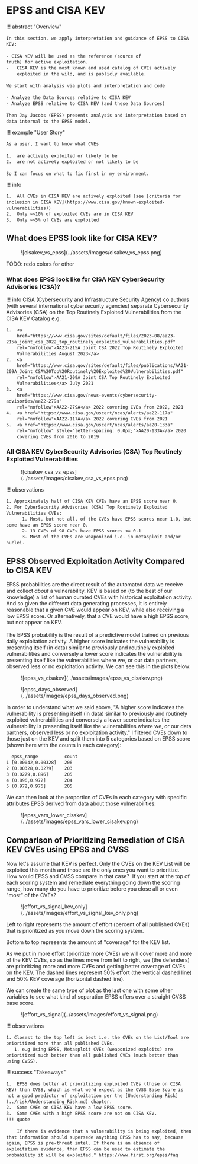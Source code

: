 # EPSS and CISA KEV

!!! abstract "Overview"

    In this section, we apply interpretation and guidance of EPSS to CISA KEV:
 
    - CISA KEV will be used as the reference (source of
    truth) for active exploitation.
    -   CISA KEV is the most known and used catalog of CVEs actively
        exploited in the wild, and is publicly available.

    We start with analysis via plots and interpretation and code
   
    - Analyze the Data Sources relative to CISA KEV
    - Analyze EPSS relative to CISA KEV (and these Data Sources)

    Then Jay Jacobs (EPSS) presents analysis and interpretation based on data internal to the EPSS model.


!!! example "User Story"

    As a user, I want to know what CVEs

    1.  are actively exploited or likely to be
    2.  are not actively exploited or not likely to be

    So I can focus on what to fix first in my environment.


!!! info

    1.  All CVEs in CISA KEV are actively exploited (see [criteria for inclusion in CISA KEV](https://www.cisa.gov/known-exploited-vulnerabilities))
    2.  Only ~~10% of exploited CVEs are in CISA KEV
    3.  Only ~~5% of CVEs are exploited


## What does EPSS look like for CISA KEV?

<figure markdown>
![cisakev_vs_epss](../assets/images/cisakev_vs_epss.png)
</figure>
TODO: redo colors for other

### What does EPSS look like for CISA KEV CyberSecurity Advisories (CSA)?

!!! info 
    CISA (Cybersecurity and Infrastructure Security Agency) co authors (with
    several international cybersecurity agencies) separate Cybersecurity
    Advisories (CSA) on the Top Routinely Exploited Vulnerabilities from the
    CISA KEV Catalog e.g.

    1.  <a
        href="https://www.cisa.gov/sites/default/files/2023-08/aa23-215a_joint_csa_2022_top_routinely_exploited_vulnerabilities.pdf"
        rel="nofollow">AA23-215A Joint CSA 2022 Top Routinely Exploited
        Vulnerabilities August 2023</a>
    2.  <a
        href="https://www.cisa.gov/sites/default/files/publications/AA21-209A_Joint_CSA%20Top%20Routinely%20Exploited%20Vulnerabilities.pdf"
        rel="nofollow">AA21-209A Joint CSA Top Routinely Exploited
        Vulnerabilities</a> July 2021
    3.  <a
        href="https://www.cisa.gov/news-events/cybersecurity-advisories/aa22-279a"
        rel="nofollow">AA22-279A</a> 2022 covering CVEs from 2022, 2021
    4.  <a href="https://www.cisa.gov/uscert/ncas/alerts/aa22-117a"
        rel="nofollow">AA22-117A</a> 2022 covering CVEs from 2021
    5.  <a href="https://www.cisa.gov/uscert/ncas/alerts/aa20-133a"
        rel="nofollow" style="letter-spacing: 0.0px;">AA20-133A</a> 2020
        covering CVEs from 2016 to 2019

### All CISA KEV CyberSecurity Advisories (CSA) Top Routinely Exploited Vulnerabilities

<figure markdown>
![cisakev_csa_vs_epss](../assets/images/cisakev_csa_vs_epss.png)
</figure>

!!! observations

    1. Approximately half of CISA KEV CVEs have an EPSS score near 0.
    2. For CyberSecurity Advisories (CSA) Top Routinely Exploited Vulnerabilities CVEs:
          1. Most, but not all, of the CVEs have EPSS scores near 1.0, but some have an EPSS score near 0.
          2. 13 CVEs of 98 CVEs have EPSS scores <= 0.1
          3. Most of the CVEs are weaponized i.e. in metasploit and/or nuclei.

  

## EPSS Observed Exploitation Activity Compared to CISA KEV

EPSS probabilities are the direct result of the automated data we
receive and collect *about* a vulnerability. KEV is based on (to the
best of our knowledge) a list of human curated CVEs with historical
exploitation activity. And so given the different data generating
processes, it is entirely reasonable that a given CVE would appear on
KEV, while also receiving a low EPSS score. Or alternatively, that a CVE
would have a high EPSS score, but not appear on KEV.  
    
The EPSS probability is the result of a predictive model trained on
previous daily exploitation activity. A higher score indicates the
vulnerability is presenting itself (in data) similar to previously and
routinely exploited vulnerabilities and conversely a lower score
indicates the vulnerability is presenting itself like the
vulnerabilities where we, or our data partners, observed less or no
exploitation activity. We can see this in the plots below:

<figure markdown>
![epss_vs_cisakev](../assets/images/epss_vs_cisakev.png)
</figure>

<figure markdown>
![epss_days_observed](../assets/images/epss_days_observed.png)
</figure>


In order to understand what we said above, "A higher score indicates the
vulnerability is presenting itself (in data) similar to previously and
routinely exploited vulnerabilities and conversely a lower score
indicates the vulnerability is presenting itself like the
vulnerabilities where we, or our data partners, observed less or no
exploitation activity." I filtered CVEs down to those just on the KEV
and split them into 5 categories based on EPSS score (shown here with
the counts in each category):

      epss_range          count
    1 [0.00042,0.00328]   206
    2 (0.00328,0.0279]    203
    3 (0.0279,0.896]      205
    4 (0.896,0.972]       204
    5 (0.972,0.976]       205

We can then look at the proportion of CVEs in each category with
specific attributes EPSS derived from data about those vulnerabilities:

<figure markdown>
![epss_vars_lower_cisakev](../assets/images/epss_vars_lower_cisakev.png)
</figure>


## Comparison of Prioritizing Remediation of CISA KEV CVEs using EPSS and CVSS

Now let's assume that KEV is perfect. Only the CVEs on the KEV List will
be exploited this month and those are the only ones you want to
prioritize.  How would EPSS and CVSS compare in that case?  If you start
at the top of each scoring system and remediate everything going down
the scoring range, how many do you have to prioritize before you close
all or even "most" of the CVEs? 

<figure markdown>
![effort_vs_signal_kev_only](../assets/images/effort_vs_signal_kev_only.png)
</figure>

Left to right represents the amount of effort (percent of all published
CVEs) that is prioritized as you move down the scoring system.

Bottom to top represents the amount of "coverage" for the KEV list.

As we put in more effort (prioritize more CVEs) we will cover more and
more of the KEV CVEs, so as the lines move from left to right, we (the
defenders) are prioritizing more and more CVEs and getting better
coverage of CVEs on the KEV. The dashed lines represent 50% effort (the
vertical dashed line) and 50% KEV coverage (horizontal dashed line). 

We can create the same type of plot as the last one with some other
variables to see what kind of separation EPSS offers over a straight CVSS
base score.

<figure markdown>
![effort_vs_signal](../assets/images/effort_vs_signal.png)
</figure>

!!! observations

    1. Closest to the top left is best i.e. the CVEs on the List/Tool are prioritized more than all published CVEs. 
       1. e.g Using EPSS, Metasploit CVEs (weaponized exploits) are prioritized much better than all published CVEs (much better than using CVSS).

!!! success "Takeaways"

    1.  EPSS does better at prioritizing exploited CVEs (those on CISA KEV) than CVSS, which is what we'd expect as the CVSS Base Score is not a good predictor of exploitation per the [Understanding Risk](../risk/Understanding_Risk.md) chapter.
    2.  Some CVEs on CISA KEV have a low EPSS score. 
    3.  Some CVEs with a high EPSS score are not on CISA KEV.
    !!! quote

        If there is evidence that a vulnerability is being exploited, then that information should supersede anything EPSS has to say, because again, EPSS is pre-threat intel. If there is an absence of exploitation evidence, then EPSS can be used to estimate the probability it will be exploited." https://www.first.org/epss/faq

